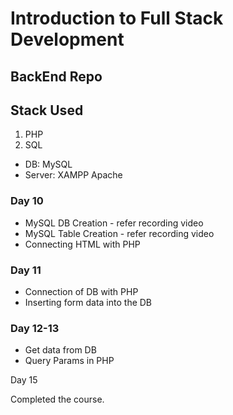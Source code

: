 # Introduction to Full Stack Development

## BackEnd Repo
## Stack Used

1. PHP
2. SQL

- DB: MySQL
- Server: XAMPP Apache

### Day 10

- MySQL DB Creation - refer recording video
- MySQL Table Creation - refer recording video
- Connecting HTML with PHP

### Day 11

- Connection of DB with PHP
- Inserting form data into the DB

### Day 12-13

- Get data from DB
- Query Params in PHP

Day 15

Completed the course.


